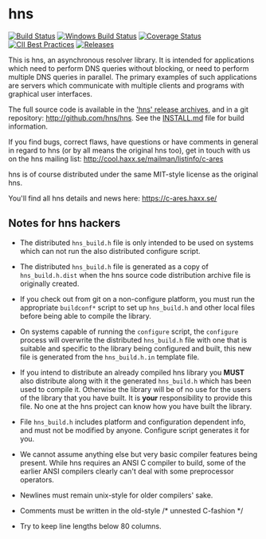 hns
======

[![Build Status](https://travis-ci.org/hns/hns.svg?branch=master)](https://travis-ci.org/hns/hns)
[![Windows Build Status](https://ci.appveyor.com/api/projects/status/03i7151772eq3wn3/branch/master?svg=true)](https://ci.appveyor.com/project/hns/hns)
[![Coverage Status](https://coveralls.io/repos/hns/hns/badge.svg?branch=master&service=github)](https://coveralls.io/github/hns/hns?branch=master)
[![CII Best Practices](https://bestpractices.coreinfrastructure.org/projects/291/badge)](https://bestpractices.coreinfrastructure.org/projects/291)
[![Releases](https://coderelease.io/badge/hns/hns)](https://coderelease.io/github/repository/hns/hns)

This is hns, an asynchronous resolver library.  It is intended for
applications which need to perform DNS queries without blocking, or need to
perform multiple DNS queries in parallel.  The primary examples of such
applications are servers which communicate with multiple clients and programs
with graphical user interfaces.

The full source code is available in the ['hns' release archives](https://c-ares.haxx.se/download/),
and in a git repository: http://github.com/hns/hns.  See the
[INSTALL.md](INSTALL.md) file for build information.

If you find bugs, correct flaws, have questions or have comments in general in
regard to hns (or by all means the original hns too), get in touch with us
on the hns mailing list: http://cool.haxx.se/mailman/listinfo/c-ares

hns is of course distributed under the same MIT-style license as the
original hns.

You'll find all hns details and news here:
        https://c-ares.haxx.se/


Notes for hns hackers
------------------------

* The distributed `hns_build.h` file is only intended to be used on systems
  which can not run the also distributed configure script.

* The distributed `hns_build.h` file is generated as a copy of `hns_build.h.dist`
  when the hns source code distribution archive file is originally created.

* If you check out from git on a non-configure platform, you must run the
  appropriate `buildconf*` script to set up `hns_build.h` and other local files
  before being able to compile the library.

* On systems capable of running the `configure` script, the `configure` process
  will overwrite the distributed `hns_build.h` file with one that is suitable
  and specific to the library being configured and built, this new file is
  generated from the `hns_build.h.in` template file.

* If you intend to distribute an already compiled hns library you **MUST**
  also distribute along with it the generated `hns_build.h` which has been
  used to compile it. Otherwise the library will be of no use for the users of
  the library that you have built. It is **your** responsibility to provide this
  file. No one at the hns project can know how you have built the library.

* File `hns_build.h` includes platform and configuration dependent info,
  and must not be modified by anyone. Configure script generates it for you.

* We cannot assume anything else but very basic compiler features being
  present. While hns requires an ANSI C compiler to build, some of the
  earlier ANSI compilers clearly can't deal with some preprocessor operators.

* Newlines must remain unix-style for older compilers' sake.

* Comments must be written in the old-style /* unnested C-fashion */

* Try to keep line lengths below 80 columns.
